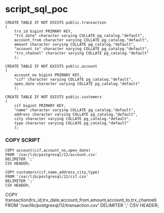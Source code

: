 # script_sql_poc
```
CREATE TABLE IF NOT EXISTS public.transaction
(
    trx_id bigint PRIMARY KEY,
    "trx_date" character varying COLLATE pg_catalog."default",
    account_from character varying COLLATE pg_catalog."default",
	amount character varying COLLATE pg_catalog."default",
	"account_to" character varying COLLATE pg_catalog."default",
	"trx_channel" character varying COLLATE pg_catalog."default"
	);
```
```
CREATE TABLE IF NOT EXISTS public.account
(
    account_no bigint PRIMARY KEY,
    "cif" character varying COLLATE pg_catalog."default",
    open_date character varying COLLATE pg_catalog."default"
	);
```
```
CREATE TABLE IF NOT EXISTS public.customers
(
    cif bigint PRIMARY KEY,
    "name" character varying COLLATE pg_catalog."default",
    address character varying COLLATE pg_catalog."default",
	city character varying COLLATE pg_catalog."default",
	type character varying COLLATE pg_catalog."default"
	);
```

### COPY SCRIPT
```
COPY account(cif,account_no,open_date)
FROM '/var/lib/postgresql/12/account.csv'
DELIMITER ';'
CSV HEADER;
```
```
COPY customers(cif,name,address,city,type)
FROM '/var/lib/postgresql/12/cif.csv'
DELIMITER ';'
CSV HEADER;
```
COPY transaction(trx_id,trx_date,account_from,amount,account_to,trx_channel)
FROM '/var/lib/postgresql/12/transaction.csv'
DELIMITER ';'
CSV HEADER;
```

